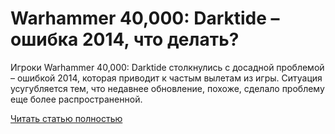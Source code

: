 # Warhammer 40,000: Darktide – ошибка 2014, что делать?



Игроки Warhammer 40,000: Darktide столкнулись с досадной проблемой – ошибкой 2014, которая приводит к частым вылетам из игры. Ситуация усугубляется тем, что недавнее обновление, похоже, сделало проблему еще более распространенной.

[Читать статью полностью](https://xyberbara.com/gaming/warhammer-40000-darktide-2014/)
